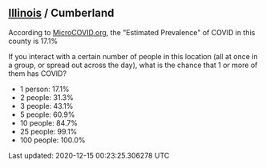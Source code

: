 
## [Illinois](/united-states/illinois) / Cumberland

According to [MicroCOVID.org](http://microcovid.org),
the "Estimated Prevalence" of COVID in this county is 17.1%

If you interact with a certain number of people in this location
(all at once in a group, or spread out across the day), what is the chance that
1 or more of them has COVID?

- 1 person: 17.1%
- 2 people: 31.3%
- 3 people: 43.1%
- 5 people: 60.9%
- 10 people: 84.7%
- 25 people: 99.1%
- 100 people: 100.0%

Last updated: 2020-12-15 00:23:25.306278 UTC
